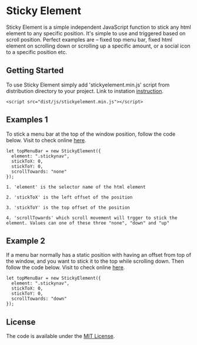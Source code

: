 # Sticky Element
Sticky Element is a simple independent JavaScript function to stick any html element to any specific position. It's simple to use and triggered based on scroll position. Perfect examples are – fixed top menu bar, fixed html element on scrolling down or scrolling up a specific amount, or a social icon to a specific position etc.

## Getting Started
To use Sticky Element simply add 'stickyelement.min.js' script from distribution directory to your project. Link to instation [instruction](https://jaberibnemahboob.github.io/sticky-element/).
```
<script src="dist/js/stickyelement.min.js"></script>
```

## Examples 1
To stick a menu bar at the top of the window position, follow the code below. Visit to check online [here](https://jaberibnemahboob.github.io/sticky-element/example1.html).
```
let topMenuBar = new StickyElement({
  element: ".stickynav",
  stickToX: 0,
  stickToY: 0,
  scrollTowards: "none"
});
```
`1. 'element' is the selector name of the html element`

`2. 'stickToX' is the left offset of the position`

`3. 'stickToY' is the top offset of the position`

`4. 'scrollTowards' which scroll movement will trgger to stick the element. Values can one of these three "none", "down" and "up"`


## Example 2
If a menu bar normally has a static position with having an offset from top of the window, and you want to stick it to the top while scrolling down. Then follow the code below. Visit to check online [here](https://jaberibnemahboob.github.io/sticky-element/example2.html). 
```
let topMenuBar = new StickyElement({
  element: ".stickynav",
  stickToX: 0,
  stickToY: 0,
  scrollTowards: "down"
});
```

## License
The code is available under the [MIT License](LICENSE).